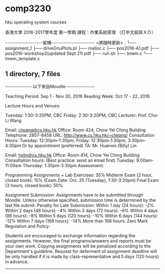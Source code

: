 # comp3230
hku operating system courses

香港大學 2016-2017學年度 第一學期 課程：作業系統原理
（打中文超屌ＸＤ）

-------------------架構----------------------
<將隨時更新>
.
└── assignment_1
    ├── driveGnuPlots.pl
    ├── malloc.c
    ├── pos2016-A1.pdf
    ├── pos2016-workshop2(updated Sept 21).pdf
    ├── run.sh
    ├── tmem.c
    └── tmem_template.c

1 directory, 7 files
---------------------------------------------

--------------以下來自Moodle---------------

Teaching Period: Sep 1 - Nov 30, 2016
Reading Week: Oct 17 - 22, 2016

Lecture Hours and Venues:

Tuesday: 1:30-3:20PM, CBC 
Friday: 2:30-3:20PM, CBC
Lecturer: Prof. Cho-Li Wang

Email: clwang@cs.hku.hk
Office: Room 424,  Chow Yei Ching Building
Telephone: 2857-8458
URL: http://www.cs.hku.hk/~clwang/
Consultation Hours: 
Tuesday: 12:30pm–1:30pm,
Friday: 12:30pm–1:30pm; 3:30pm–4:30pm
Or by appointment (preferred)
TA:  Mr. Huanxin (Billy)  Lin

Email: hxlin@cs.hku.hk
Office: Room 414, Chow Yei Ching Building
Consultation hours: (Best practice: send an email first)
Tuesday:   9:00am-11:00am
Thursday: 1:30pm-3:30pm
Assessment:

Programming Assignments + Lab Exercises: 35%
Midterm Exam (2 hour, closed book): 15% (Exam Date:  Oct. 25 (Tuesday), 1:30-3:20pm)
Final Exam (3 hours, closed book): 50%

Assignment Submission:
Assignments have to be submitted through Moodle. Unless otherwise specified, submission time is determined by the last file submit.
Penalty for Late Submission:
 Within 1 day (24 hours): -2%
Within 2 days (48 hours): -4%
Within 3 days (72 hours): -6%
Within 4 days (96 hours): -8%
Within 5 days (120 hours): -10%
Within 6 days (144 hours): -12%
Within 7 days (168 hours): -14%
More than 168 hours: Zero Mark
Regulation and Policy: 

Students are encouraged to exchange information regarding the assignments. However, the final programs/answers and reports must be your own work. Copying assignments will be penalized according to the Department's guideline. Request for deferment of assignment deadline will be only handled if it is made by class-representative and 5 days (120 hours) in advance.

--------------------------------------------
